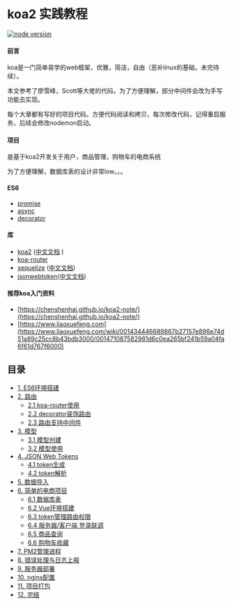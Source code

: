 # koa2 实践教程
[![node version][node-image]][node-url]

[node-image]: https://img.shields.io/badge/node.js-%3E=_8-green.svg?style=flat-square
[node-url]: http://nodejs.org/download/

#### 前言
koa是一门简单易学的web框架，优雅，简洁，自由（恶补linux的基础，未完待续）。

本文参考了廖雪峰，Scott等大佬的代码，为了方便理解，部分中间件会改为手写功能去实现。

每个大章都有写好的项目代码，方便代码阅读和拷贝，每次修改代码，记得重启服务，后续会修改nodemon启动。

#### 项目
是基于koa2开发关于用户，商品管理，购物车的电商系统

为了方便理解，数据库表的设计非常low。。。


#### ES6

- [promise](http://es6.ruanyifeng.com/#docs/promise)
- [async](http://es6.ruanyifeng.com/#docs/async)
- [decorator](http://es6.ruanyifeng.com/#docs/decorator)

#### 库
- [koa2](https://github.com/koajs/koa) ([中文文档](http://www.koacn.com/) )
- [koa-router](https://github.com/alexmingoia/koa-router)
- [sequelize](https://github.com/sequelize/sequelize) ([中文文档](https://demopark.github.io/sequelize-docs-Zh-CN/))
- [jsonwebtoken](https://github.com/auth0/node-jsonwebtoken)([中文文档](https://segmentfault.com/a/1190000009494020))


#### 推荐koa入门资料
- [https://chenshenhai.github.io/koa2-note/](https://chenshenhai.github.io/koa2-note/)
- [https://www.liaoxuefeng.com](https://www.liaoxuefeng.com/wiki/001434446689867b27157e896e74d51a89c25cc8b43bdb3000/001471087582981d6c0ea265bf241b59a04fa6f61d767f6000)


## 目录
* [1. ES6环境搭建](https://github.com/ljcGitHub/koa2-server/blob/master/example/one)
* [2. 路由](https://github.com/ljcGitHub/koa2-server/tree/master/example/two/1)
  * [2.1 koa-router使用](https://github.com/ljcGitHub/koa2-server/tree/master/example/two/1)
  * [2.2 decorator装饰路由](https://github.com/ljcGitHub/koa2-server/tree/master/example/two/2)
  * [2.3 路由支持中间件]( https://github.com/ljcGitHub/koa2-server/tree/dev/example/two/3)
* [3. 模型](https://github.com/ljcGitHub/koa2-server/tree/master/example/three/1)
  * [3.1 模型创建](https://github.com/ljcGitHub/koa2-server/tree/master/example/three/1)
  * [3.2 模型使用](https://github.com/ljcGitHub/koa2-server/tree/master/example/three/2)
* [4. JSON Web Tokens](https://github.com/ljcGitHub/koa2-server/tree/master/example/four/1)
  * [4.1 token生成](https://github.com/ljcGitHub/koa2-server/tree/master/example/four/1)
  * [4.2 token解析](https://github.com/ljcGitHub/koa2-server/tree/master/example/four/2)
* [5. 数据导入](https://github.com/ljcGitHub/koa2-server/tree/master/example/fifth)
* [6. 简单的电商项目](https://github.com/ljcGitHub/koa2-server/tree/master/example/six/1)
  * [6.1 数据库表](https://github.com/ljcGitHub/koa2-server/tree/master/example/six/1)
  * [6.2 Vue环境搭建](https://github.com/ljcGitHub/koa2-server/tree/master/example/six/2)
  * [6.3 token管理路由权限](https://github.com/ljcGitHub/koa2-server/tree/master/example/six/3)
  * [6.4 服务器/客户端 登录联调](https://github.com/ljcGitHub/koa2-server/tree/master/example/six/4)
  * [6.5 商品查询](https://github.com/ljcGitHub/koa2-server/tree/master/example/six/5)
  * [6.6 购物车收藏](https://github.com/ljcGitHub/koa2-server/tree/master/example/six/6)
* [7. PM2管理进程]()
* [8. 错误处理与日志上报]()
* [9. 服务器部署]()
* [10. nginx配置]()
* [11. 项目打包]()
* [12. 完结]()

 


